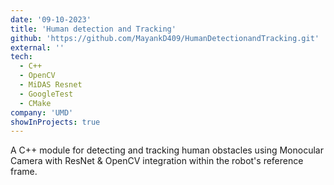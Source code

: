 ```yaml
---
date: '09-10-2023'
title: 'Human detection and Tracking'
github: 'https://github.com/MayankD409/HumanDetectionandTracking.git'
external: ''
tech:
  - C++
  - OpenCV
  - MiDAS Resnet
  - GoogleTest
  - CMake
company: 'UMD'
showInProjects: true
---
```


A C++ module for detecting and tracking human obstacles using Monocular Camera with ResNet & OpenCV integration within the robot's reference frame.
